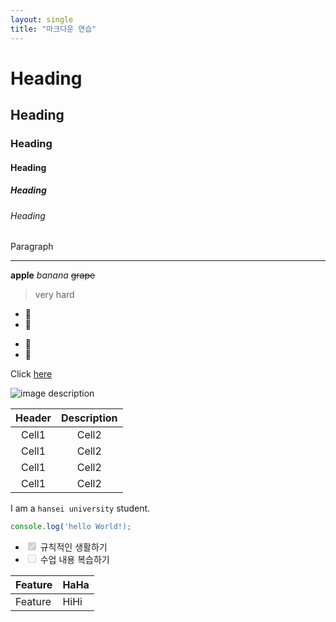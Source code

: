 ```yaml
---
layout: single
title: "마크다운 연습"
---
```


# Heading

## Heading

### Heading

#### Heading

##### Heading

###### Heading

Paragraph

---

**apple**
_banana_
~~grape~~

> very hard

- 🥥
- 🍇

* 🍈
* 🍉

Click [here](https://portal.hansei.ac.kr/)

![image description](http://snaptime.edaily.co.kr/wp-content/uploads/2021/03/KakaoTalk_20210310_174626882-1280x720.jpg)

| Header | Description |
| :----: | :---------: |
| Cell1  |    Cell2    |
| Cell1  |    Cell2    |
| Cell1  |    Cell2    |
| Cell1  |    Cell2    |

I am a `hansei university` student.

```ts
console.log('hello World!);
```

<ul>
<li><input checked="" disabled="" type="checkbox"> 규칙적인 생활하기</li>
<li><input disabled="" type="checkbox"> 수업 내용 복습하기</li>
</ul>

|Feature|HaHa|
|--|--|
|Feature|HiHi|
